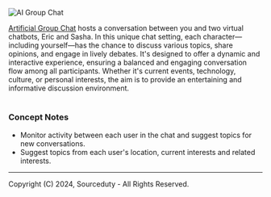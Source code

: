 ![AI Group Chat](https://github.com/sourceduty/AI_Group-Chat-Adviser/assets/123030236/53267ca3-053c-4d55-99c5-936e9e68a7f7)

[Artificial Group Chat](https://chat.openai.com/g/g-r7eMW75w4-artificial-group-chat) hosts a conversation between you and two virtual chatbots, Eric and Sasha. In this unique chat setting, each character—including yourself—has the chance to discuss various topics, share opinions, and engage in lively debates. It's designed to offer a dynamic and interactive experience, ensuring a balanced and engaging conversation flow among all participants. Whether it's current events, technology, culture, or personal interests, the aim is to provide an entertaining and informative discussion environment.

#
### Concept Notes

- Monitor activity between each user in the chat and suggest topics for new conversations.
- Suggest topics from each user's location, current interests and related interests.

***
Copyright (C) 2024, Sourceduty - All Rights Reserved.
